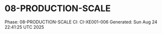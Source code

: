 # 08-PRODUCTION-SCALE
Phase: 08-PRODUCTION-SCALE
CI: CI-XE001-006
Generated: Sun Aug 24 22:41:25 UTC 2025
